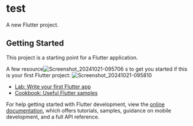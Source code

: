 # test

A new Flutter project.

## Getting Started

This project is a starting point for a Flutter application.

A few resource![Screenshot_20241021-095706](https://github.com/user-attachments/assets/403c6117-d132-44aa-b805-0ff5c2c380dd)
s to get you started if this is your first Flutter project:
![Screenshot_20241021-095810](https://github.com/user-attachments/assets/65dc7362-9b24-4550-ac42-570d3b761b84)

- [Lab: Write your first Flutter app](https://docs.flutter.dev/get-started/codelab)
- [Cookbook: Useful Flutter samples](https://docs.flutter.dev/cookbook)

For help getting started with Flutter development, view the
[online documentation](https://docs.flutter.dev/), which offers tutorials,
samples, guidance on mobile development, and a full API reference.
